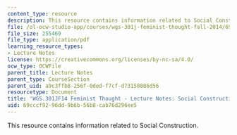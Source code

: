 ```yaml
---
content_type: resource
description: This resource contains information related to Social Construction.
file: /ol-ocw-studio-app/courses/wgs-301j-feminist-thought-fall-2014/69cccf9296dd9b6b56b8cab76d296ee5_MITWGS_301JF14_Sess5.pdf
file_size: 255469
file_type: application/pdf
learning_resource_types:
- Lecture Notes
license: https://creativecommons.org/licenses/by-nc-sa/4.0/
ocw_type: OCWFile
parent_title: Lecture Notes
parent_type: CourseSection
parent_uid: a9c3ffb8-256f-0ded-f7cf-d73158886d56
resourcetype: Document
title: 'WGS.301JF14 Feminist Thought - Lecture Notes: Social Construction'
uid: 69cccf92-96dd-9b6b-56b8-cab76d296ee5
---
```

This resource contains information related to Social Construction.